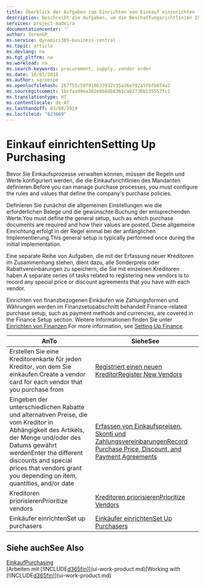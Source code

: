 ```yaml
---
title: Überblick der Aufgaben zum Einrichten von Einkauf einzurichten | Microsoft Docs
description: Beschreibt die Aufgaben, um die Beschaffungsrichtlinien Ihres Mandanten festzulegen und Ihre Einkaufsprozesse einzurichten.
services: project-madeira
documentationcenter: ''
author: SorenGP
ms.service: dynamics365-business-central
ms.topic: article
ms.devlang: na
ms.tgt_pltfrm: na
ms.workload: na
ms.search.keywords: procurement, supply, vendor order
ms.date: 10/01/2018
ms.author: sgroespe
ms.openlocfilehash: 267f55c59f910633932c35a36e792a5fbfb0f4a2
ms.sourcegitcommit: 1bcfaa99ea302e6b84b8361ca02730b135557fc1
ms.translationtype: HT
ms.contentlocale: de-AT
ms.lasthandoff: 03/08/2019
ms.locfileid: "823669"
---
```

# <a name="setting-up-purchasing"></a><span data-ttu-id="d15d3-103">Einkauf einrichten</span><span class="sxs-lookup"><span data-stu-id="d15d3-103">Setting Up Purchasing</span></span>
<span data-ttu-id="d15d3-104">Bevor Sie Einkaufsprozesse verwalten können, müssen die Regeln und Werte konfiguriert werden, die die Einkaufsrichtlinien des Mandanten definieren.</span><span class="sxs-lookup"><span data-stu-id="d15d3-104">Before you can manage purchase processes, you must configure the rules and values that define the company's purchase policies.</span></span>

<span data-ttu-id="d15d3-105">Definieren Sie zunächst die allgemeinen Einstellungen wie die erforderlichen Belege und die gewünschte Buchung der entsprechenden Werte.</span><span class="sxs-lookup"><span data-stu-id="d15d3-105">You must define the general setup, such as which purchase documents are required and how their values are posted.</span></span> <span data-ttu-id="d15d3-106">Diese allgemeine Einrichtung erfolgt in der Regel einmal bei der anfänglichen Implementierung.</span><span class="sxs-lookup"><span data-stu-id="d15d3-106">This general setup is typically performed once during the initial implementation.</span></span>

<span data-ttu-id="d15d3-107">Eine separate Reihe von Aufgaben, die mit der Erfassung neuer Kreditoren im Zusammenhang stehen, dient dazu, alle Sonderpreis oder Rabattvereinbarungen zu speichern, die Sie mit einzelnen Kreditoren haben.</span><span class="sxs-lookup"><span data-stu-id="d15d3-107">A separate series of tasks related to registering new vendors is to record any special price or discount agreements that you have with each vendor.</span></span>

<span data-ttu-id="d15d3-108">Einrichten von finanzbezogenen Einkäufen wie Zahlungsformen und Währungen werden im Finanzsetupabschnitt behandelt.</span><span class="sxs-lookup"><span data-stu-id="d15d3-108">Finance-related purchase setup, such as payment methods and currencies, are covered in the Finance Setup section.</span></span> <span data-ttu-id="d15d3-109">Weitere Informationen finden Sie unter [Einrichten von Finanzen](finance-setup-finance.md).</span><span class="sxs-lookup"><span data-stu-id="d15d3-109">For more information, see [Setting Up Finance](finance-setup-finance.md).</span></span>

| <span data-ttu-id="d15d3-110">An</span><span class="sxs-lookup"><span data-stu-id="d15d3-110">To</span></span> | <span data-ttu-id="d15d3-111">Siehe</span><span class="sxs-lookup"><span data-stu-id="d15d3-111">See</span></span> |
| --- | --- |
| <span data-ttu-id="d15d3-112">Erstellen Sie eine Kreditorenkarte für jeden Kreditor, von dem Sie einkaufen.</span><span class="sxs-lookup"><span data-stu-id="d15d3-112">Create a vendor card for each vendor that you purchase from</span></span>|[<span data-ttu-id="d15d3-113">Registriert einen neuen Kreditor</span><span class="sxs-lookup"><span data-stu-id="d15d3-113">Register New Vendors</span></span>](purchasing-how-register-new-vendors.md) |
| <span data-ttu-id="d15d3-114">Eingeben der unterschiedlichen Rabatte und alternativen Preise, die vom Kreditor in Abhängigkeit des Artikels, der Menge und/oder des Datums gewährt werden</span><span class="sxs-lookup"><span data-stu-id="d15d3-114">Enter the different discounts and special prices that vendors grant you depending on item, quantities, and/or date</span></span> |[<span data-ttu-id="d15d3-115">Erfassen von Einkaufspreisen, Skonti und Zahlungsvereinbarungen</span><span class="sxs-lookup"><span data-stu-id="d15d3-115">Record Purchase Price, Discount, and Payment Agreements</span></span>](purchasing-how-record-purchase-price-discount-payment-agreements.md) |
| <span data-ttu-id="d15d3-116">Kreditoren priorisieren</span><span class="sxs-lookup"><span data-stu-id="d15d3-116">Prioritize vendors</span></span> |[<span data-ttu-id="d15d3-117">Kreditoren priorisieren</span><span class="sxs-lookup"><span data-stu-id="d15d3-117">Prioritize Vendors</span></span>](purchasing-how-prioritize-vendors.md) |
| <span data-ttu-id="d15d3-118">Einkäufer einrichten</span><span class="sxs-lookup"><span data-stu-id="d15d3-118">Set up purchasers</span></span> |[<span data-ttu-id="d15d3-119">Einkäufer einrichten</span><span class="sxs-lookup"><span data-stu-id="d15d3-119">Set Up Purchasers</span></span>](purchasing-how-setup-purchasers.md) |

## <a name="see-also"></a><span data-ttu-id="d15d3-120">Siehe auch</span><span class="sxs-lookup"><span data-stu-id="d15d3-120">See Also</span></span>
[<span data-ttu-id="d15d3-121">Einkauf</span><span class="sxs-lookup"><span data-stu-id="d15d3-121">Purchasing</span></span>](purchasing-manage-purchasing.md)  
<span data-ttu-id="d15d3-122">[Arbeiten mit [!INCLUDE[d365fin](includes/d365fin_md.md)]](ui-work-product.md)</span><span class="sxs-lookup"><span data-stu-id="d15d3-122">[Working with [!INCLUDE[d365fin](includes/d365fin_md.md)]](ui-work-product.md)</span></span>
